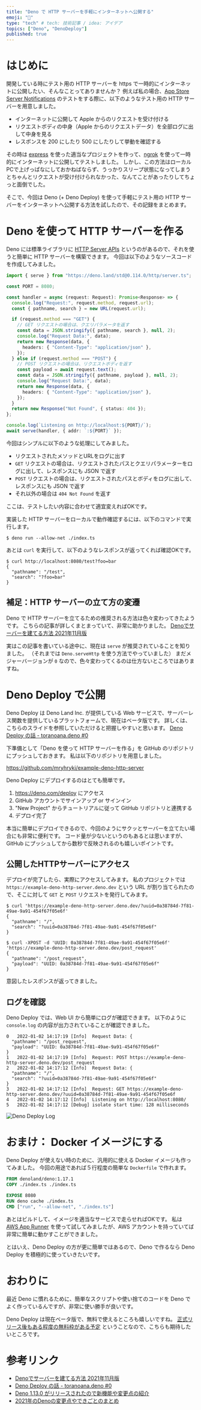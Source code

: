 ```yaml
---
title: "Deno で HTTP サーバーを手軽にインターネットへ公開する"
emoji: "🦕"
type: "tech" # tech: 技術記事 / idea: アイデア
topics: ["Deno", "DenoDeploy"]
published: true
---
```


# はじめに

開発している時にテスト用の HTTP サーバーを https で一時的にインターネットに公開したい、そんなことってありませんか？
例えば私の場合、[App Store Server Notifications](https://developer.apple.com/documentation/appstoreservernotifications) のテストをする際に、以下のようなテスト用の HTTP サーバーを用意しました。

- インターネットに公開して Apple からのリクエストを受け付ける
- リクエストボディの中身（Apple からのリクエストデータ）を全部ログに出して中身を見る
- レスポンスを 200 にしたり 500 にしたりして挙動を確認する

その時は [express](https://expressjs.com/) を使った適当なプロジェクトを作って、[ngrok](https://ngrok.com/) を使って一時的にインターネットに公開してテストしました。
しかし、この方法はローカルPCで上げっぱなにしておかねばならず、うっかりスリープ状態になってしまうとちゃんとリクエストが受け付けられなかった、なんてことがあったりしてちょっと面倒でした。

そこで、今回は Deno (+ Deno Deploy) を使って手軽にテスト用の HTTP サーバーをインターネットへ公開する方法を試したので、その記録をまとめます。



# Deno を使って HTTP サーバーを作る

Deno には標準ライブラリに [HTTP Server APIs](https://deno.land/manual@v1.17.1/runtime/http_server_apis) というのがあるので、それを使うと簡単に HTTP サーバーを構築できます。
今回は以下のようなソースコードを作成してみました。

```typescript
import { serve } from "https://deno.land/std@0.114.0/http/server.ts";

const PORT = 8080;

const handler = async (request: Request): Promise<Response> => {
  console.log("Request:", request.method, request.url);
  const { pathname, search } = new URL(request.url);

  if (request.method === "GET") {
    // GET リクエストの場合は、クエリパラメータを返す
    const data = JSON.stringify({ pathname, search }, null, 2);
    console.log("Request Data:", data);
    return new Response(data, {
      headers: { "Content-Type": "application/json" },
    });
  } else if (request.method === "POST") {
    // POST リクエストの場合は、リクエストボディを返す
    const payload = await request.text();
    const data = JSON.stringify({ pathname, payload }, null, 2);
    console.log("Request Data:", data);
    return new Response(data, {
      headers: { "Content-Type": "application/json" },
    });
  }
  return new Response("Not Found", { status: 404 });
};

console.log(`Listening on http://localhost:${PORT}/`);
await serve(handler, { addr: `:${PORT}` });
```

今回はシンプルに以下のような処理にしてみました。

- リクエストされたメソッドとURLをログに出す
- `GET` リクエストの場合は、リクエストされたパスとクエリパラメーターをログに出して、レスポンスにも JSON で返す
- `POST` リクエストの場合は、リクエストされたパスとボディをログに出して、レスポンスにも JSON で返す
- それ以外の場合は `404 Not Found` を返す
 
ここは、テストしたい内容に合わせて適宜変えればOKです。

実装した HTTP サーバーをローカルで動作確認するには、以下のコマンドで実行します。

```shell
$ deno run --allow-net ./index.ts
```

あとは `curl` を実行して、以下のようなレスポンスが返ってくれば確認OKです。

```shell
$ curl http://localhost:8080/test?foo=bar
{
  "pathname": "/test",
  "search": "?foo=bar"
}
```

## 補足：HTTP サーバーの立て方の変遷

Deno で HTTP サーバーを立てるための推奨される方法は色々変わってきたようです。
こちらの記事が詳しくまとまっていて、非常に助かりました。
[Denoでサーバーを建てる方法 2021年11月版](https://zenn.dev/kawarimidoll/articles/8031c2618fedca#deno-native-http)

実はこの記事を書いている途中に、現在は `serve` が推奨されていることを知りました。
（それまでは `Deno.serveHttp` を使う方法でやっていました）
まだメジャーバージョンが `0` なので、色々変わってくるのは仕方ないところではありますね。


# Deno Deploy で公開

Deno Deploy は Deno Land Inc. が提供している Web サービスで、サーバーレス関数を提供しているプラットフォームで、現在はベータ版です。
詳しくは、こちらのスライドを参照していただけると把握しやすいと思います。
[Deno Deploy の話 - toranoana.deno #0](https://talk-deploy-kt3k.deno.dev/#1)

下準備として「Deno を使って HTTP サーバーを作る」を GitHub のリポジトリにプッシュしておきます。
私は以下のリポジトリを用意しました。

https://github.com/mryhryki/example-deno-http-server

Deno Deploy にデプロイするのはとても簡単です。

1. https://deno.com/deploy にアクセス
2. GitHub アカウントでサインアップ or サインイン
3. "New Project" からチュートリアルに従って GitHub リポジトリと連携する
4. デプロイ完了

本当に簡単にデプロイできるので、今回のようにサクッとサーバーを立てたい場合にも非常に便利です。
コード量が少ないというのもあるとは思いますが、GitHub にプッシュしてから数秒で反映されるのも嬉しいポイントです。

## 公開したHTTPサーバーにアクセス

デプロイが完了したら、実際にアクセスしてみます。
私のプロジェクトでは `https://example-deno-http-server.deno.dev` という URL が割り当てられたので、そこに対して `GET` と `POST` リクエストを発行してみます。

```shell
$ curl 'https://example-deno-http-server.deno.dev/?uuid=0a38784d-7f81-49ae-9a91-454f67f05e6f'
{
  "pathname": "/",
  "search": "?uuid=0a38784d-7f81-49ae-9a91-454f67f05e6f"
}
```

```shell
$ curl -XPOST -d 'UUID: 0a38784d-7f81-49ae-9a91-454f67f05e6f' 'https://example-deno-http-server.deno.dev/post_request'
{
  "pathname": "/post_request",
  "payload": "UUID: 0a38784d-7f81-49ae-9a91-454f67f05e6f"
}
```

意図したレスポンスが返ってきました。

## ログを確認

Deno Deploy では、Web UI から簡単にログが確認できます。
以下のように `console.log` の内容が出力されていることが確認できました。

```
0	2022-01-02 14:17:19	[Info]	Request Data: {
  "pathname": "/post_request",
  "payload": "UUID: 0a38784d-7f81-49ae-9a91-454f67f05e6f"
}
1	2022-01-02 14:17:19	[Info]	Request: POST https://example-deno-http-server.deno.dev/post_request
2	2022-01-02 14:17:12	[Info]	Request Data: {
  "pathname": "/",
  "search": "?uuid=0a38784d-7f81-49ae-9a91-454f67f05e6f"
}
3	2022-01-02 14:17:12	[Info]	Request: GET https://example-deno-http-server.deno.dev/?uuid=0a38784d-7f81-49ae-9a91-454f67f05e6f
4	2022-01-02 14:17:12	[Info]	Listening on http://localhost:8080/
5	2022-01-02 14:17:12	[Debug]	isolate start time: 128 milliseconds
```

![Deno Deploy Log](https://mryhryki.com/file/cW02Nk03R2_oTtCy-hCSVtKG8Z0hhHZ.png)



# おまけ： Docker イメージにする

Deno Deploy が使えない時のために、汎用的に使える Docker イメージも作ってみました。
今回の用途であれば５行程度の簡単な `Dockerfile` で作れます。

```dockerfile
FROM denoland/deno:1.17.1
COPY ./index.ts ./index.ts

EXPOSE 8080
RUN deno cache ./index.ts
CMD ["run", "--allow-net", "./index.ts"]
```

あとはビルドして、イメージを適当なサービスで走らせればOKです。
私は [AWS App Runner](https://aws.amazon.com/jp/apprunner/) を使って試してみましたが、AWS アカウントを持っていてば非常に簡単に動かすことができました。

とはいえ、Deno Deploy の方が更に簡単ではあるので、Deno で作るなら Deno Deploy を積極的に使っていきたいです。



# おわりに

最近 Deno に慣れるために、簡単なスクリプトや使い捨てのコードを Deno でよく作っているんですが、非常に使い勝手が良いです。

Deno Deploy は現在ベータ版で、無料で使えるところも嬉しいですね。
[正式リリース後もある程度の無料枠がある予定](https://talk-deploy-kt3k.deno.dev/#8) ということなので、こちらも期待したいところです。



# 参考リンク

- [Denoでサーバーを建てる方法 2021年11月版](https://zenn.dev/kawarimidoll/articles/8031c2618fedca#deno-native-http)
- [Deno Deploy の話 - toranoana.deno #0](https://talk-deploy-kt3k.deno.dev/#1)
- [Deno 1.13.0 がリリースされたので新機能や変更点の紹介](https://zenn.dev/magurotuna/articles/deno-release-note-1-13-0#1.-%E3%83%8D%E3%82%A4%E3%83%86%E3%82%A3%E3%83%96-http-%E3%82%B5%E3%83%BC%E3%83%90%E3%83%BC%E5%AE%9F%E8%A3%85%E3%81%AE%E5%AE%89%E5%AE%9A%E5%8C%96)
- [2021年のDenoの変更点やできごとのまとめ](https://zenn.dev/uki00a/articles/whats-new-for-deno-in-2021#%E3%83%8D%E3%82%A4%E3%83%86%E3%82%A3%E3%83%96http%E3%82%B5%E3%83%BC%E3%83%90)
